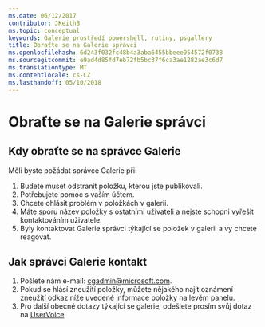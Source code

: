 ```yaml
---
ms.date: 06/12/2017
contributor: JKeithB
ms.topic: conceptual
keywords: Galerie prostředí powershell, rutiny, psgallery
title: Obraťte se na Galerie správci
ms.openlocfilehash: 6d243f032fc48b4a3aba6455bbeee954572f0738
ms.sourcegitcommit: e9ad4d85fd7eb72fb5bc37f6ca3ae1282ae3c6d7
ms.translationtype: MT
ms.contentlocale: cs-CZ
ms.lasthandoff: 05/10/2018
---
```

# <a name="contact-gallery-administrators"></a>Obraťte se na Galerie správci

## <a name="when-to-contact-gallery-administrators"></a>Kdy obraťte se na správce Galerie

Měli byste požádat správce Galerie při:

1. Budete muset odstranit položku, kterou jste publikovali.
2. Potřebujete pomoc s vaším účtem.
3. Chcete ohlásit problém v položkách v galerii.
4. Máte sporu název položky s ostatními uživateli a nejste schopni vyřešit kontaktováním uživatele.
5. Byly kontaktovat Galerie správci týkající se položek v galerii a vy chcete reagovat.

## <a name="how-to-contact-gallery-administrators"></a>Jak správci Galerie kontakt

1. Pošlete nám e-mail: cgadmin@microsoft.com.
2. Pokud se hlásí zneužití položky, můžete nějakého najít oznámení zneužití odkaz níže uvedené informace položky na levém panelu.
3. Pro další obecné dotazy týkající se galerie, odešlete prosím svůj dotaz na [UserVoice](http://windowsserver.uservoice.com/forums/301869-powershell)